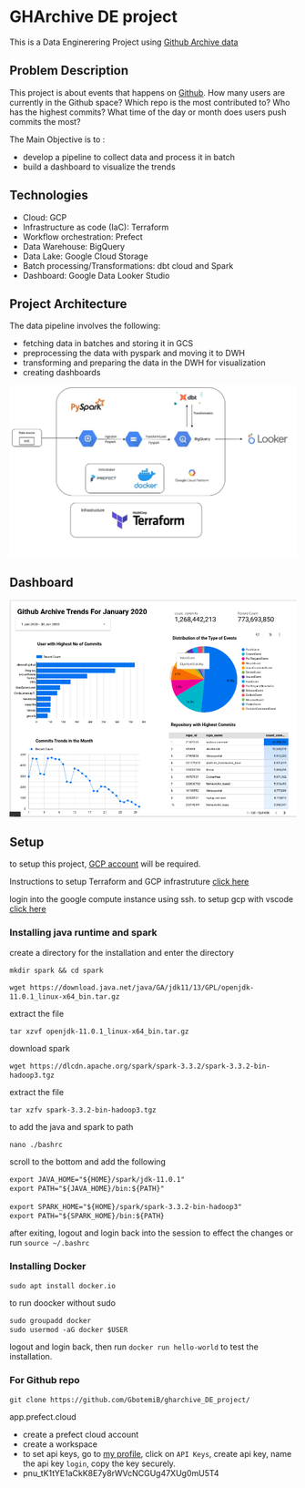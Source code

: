 # GHArchive DE project
This is a  Data Enginerering Project using [Github Archive data](https://www.gharchive.org/)

## Problem Description
This project is about events that happens on [Github](https://www.github.com/). How many users are currently in the Github space? Which repo is the most contributed to? Who has the highest commits? What time of the day or month does users push commits the most? 

The Main Objective is to :
* develop a pipeline to collect data and process it in batch
* build a dashboard to visualize the trends 

## Technologies
* Cloud: GCP
* Infrastructure as code (IaC): Terraform
* Workflow orchestration: Prefect
* Data Warehouse: BigQuery
* Data Lake: Google Cloud Storage
* Batch processing/Transformations: dbt cloud and Spark
* Dashboard: Google Data Looker Studio

## Project Architecture
The data pipeline involves the following:
* fetching data in batches and storing it in GCS
* preprocessing the data with pyspark and moving it to DWH
* transforming and preparing the data in the DWH for visualization
* creating dashboards
  
![show](images/arch%20.jpg)

## Dashboard
![show](images/results.png)

## Setup

to setup this project, [GCP account](https://cloud.google.com/) will be required.

Instructions to setup Terraform and GCP infrastruture [click here](terraform/README.md)

login into the google compute instance using ssh. to setup gcp with vscode [click here](https://www.youtube.com/watch?v=ae-CV2KfoN0&list=PL3MmuxUbc_hJed7dXYoJw8DoCuVHhGEQb&index=13)

### Installing java runtime and spark
create a directory for the installation and enter the directory
```
mkdir spark && cd spark
```
```shell
wget https://download.java.net/java/GA/jdk11/13/GPL/openjdk-11.0.1_linux-x64_bin.tar.gz
```
extract the file
```
tar xzvf openjdk-11.0.1_linux-x64_bin.tar.gz
```
download spark
```
wget https://dlcdn.apache.org/spark/spark-3.3.2/spark-3.3.2-bin-hadoop3.tgz
```
extract the file
```
tar xzfv spark-3.3.2-bin-hadoop3.tgz
```

to add the java and spark to path
```
nano ./bashrc 
```
scroll to the bottom and add the following
```
export JAVA_HOME="${HOME}/spark/jdk-11.0.1"
export PATH="${JAVA_HOME}/bin:${PATH}"

export SPARK_HOME="${HOME}/spark/spark-3.3.2-bin-hadoop3"
export PATH="${SPARK_HOME}/bin:${PATH}
```
after exiting, 
logout and login back into the session to effect the changes or run `source ~/.bashrc`

### Installing Docker

```
sudo apt install docker.io
```
to run doocker without sudo

```
sudo groupadd docker
sudo usermod -aG docker $USER
```

logout and login back, then run `docker run hello-world` to test the installation.

### For Github repo
```
git clone https://github.com/GbotemiB/gharchive_DE_project/
```

app.prefect.cloud
* create a prefect cloud account
* create a workspace
* to set api keys, go to [my profile](https://app.prefect.cloud/my/profile), click on `API Keys`, create api key, name the api key `login`, copy the key securely.
* pnu_tK1tYE1aCkK8E7y8rWVcNCGUg47XUg0mU5T4